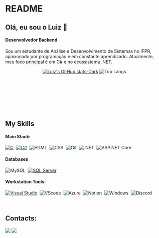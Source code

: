 # README
## Olá, eu sou o Luiz 👋
#### Desenvolvedor Backend

Sou um estudante de Análise e Desenvolvimento de Sistemas no IFPR, apaixonado por programação e em constante aprendizado. Atualmente, meu foco principal é em C# e no ecossistema .NET.

<div  align="center" style="margin-bottom:100px">

[![Luiz's GitHub stats-Dark](https://github-readme-stats.vercel.app/api?username=LuizBiscola&show_icons=true&theme=dark#gh-dark-mode-only)](https://github.com/anuraghazra/github-readme-stats#gh-dark-mode-only)
![Top Langs](https://github-readme-stats.vercel.app/api/top-langs/?username=LuizBiscola&layout=compact&theme=dark#gh-dark-mode-only)

 </div>
 &nbsp;

## My Skills

#### Main Stack:

[![C](https://img.shields.io/badge/-A8B9CC?style=for-the-badge&logo=c&logoColor=black)](https://docs.microsoft.com/en-us/dotnet/csharp/)&nbsp;
[![C#](https://img.shields.io/badge/C%23-6A1577?style=for-the-badge&logo=c-sharp&logoColor=white)](https://docs.microsoft.com/en-us/dotnet/csharp/)&nbsp;
![HTML](https://img.shields.io/badge/HTML5-E34F26?style=for-the-badge&logo=html5&logoColor=white)&nbsp;
![CSS](https://img.shields.io/badge/CSS3-1572B6?style=for-the-badge&logo=css3&logoColor=white)&nbsp;
![Git](https://img.shields.io/badge/Git-F05032?style=for-the-badge&logo=git&logoColor=white)&nbsp;
![.NET](https://img.shields.io/badge/.NET-512BD4?style=for-the-badge&logo=dotnet&logoColor=white)&nbsp;
![ASP.NET Core](https://img.shields.io/badge/ASP.NET%20Core-512BD4?style=for-the-badge&logo=dotnet&logoColor=white)&nbsp;

#### Databases

![MySQL](https://img.shields.io/badge/MySQL-4479A1?style=for-the-badge&logo=mysql&logoColor=white)&nbsp;
[![SQL Server](https://img.shields.io/badge/SQL%20Server-CC2927?style=for-the-badge&logo=microsoftsqlserver&logoColor=white)](https://www.microsoft.com/pt-br/sql-server)&nbsp;

#### Workstation Tools:

[![Visual Studio](https://img.shields.io/badge/Visual%20Studio-5C2D91?style=for-the-badge&logo=visualstudio&logoColor=white)](https://visualstudio.microsoft.com/pt-br/)&nbsp;
![VScode](https://img.shields.io/badge/VS%20Code-007ACC?style=for-the-badge&logo=visual-studio-code&logoColor=white)&nbsp;
![Azure](https://img.shields.io/badge/Azure-0078D4?style=for-the-badge&logo=microsoftazure&logoColor=white)&nbsp;
![Notion](https://img.shields.io/badge/Notion-000000?style=for-the-badge&logo=notion&logoColor=white)&nbsp;
![Windows](https://img.shields.io/badge/Windows-0078D6?style=for-the-badge&logo=windows&logoColor=white)&nbsp;
![Discord](https://img.shields.io/badge/Discord-5865F2?style=for-the-badge&logo=discord&logoColor=white)&nbsp;

&nbsp;
&nbsp;

## Contacts:

<div> 

<a href = "mailto:luizeduardobiscolam@gmail.com"> <img src="https://img.shields.io/badge/-Gmail-%23333?style=for-the-badge&logo=gmail&logoColor=white" target="_blank"></a>
<a href="https://www.linkedin.com/in/luiz-eduardo-4b91082bb/" target="_blank"><img src="https://img.shields.io/badge/-LinkedIn-%230077B5?style=for-the-badge&logo=linkedin&logoColor=white"  target="_blank"></a> 
</div>&nbsp;&nbsp;
